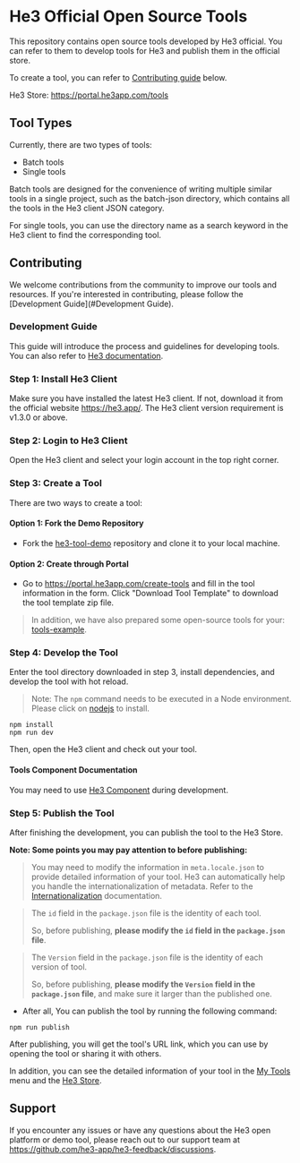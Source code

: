 # He3 Official Open Source Tools

This repository contains open source tools developed by He3 official. You can refer to them to develop tools for He3 and publish them in the official store.

To create a tool, you can refer to [Contributing guide](#Contributing) below.

He3 Store: https://portal.he3app.com/tools

## Tool Types

Currently, there are two types of tools:

- Batch tools
- Single tools

Batch tools are designed for the convenience of writing multiple similar tools in a single project, such as the batch-json directory, which contains all the tools in the He3 client JSON category.

For single tools, you can use the directory name as a search keyword in the He3 client to find the corresponding tool.



## Contributing

We welcome contributions from the community to improve our tools and resources. If you're interested in contributing, please follow the [Development Guide](#Development Guide).



### Development Guide

This guide will introduce the process and guidelines for developing tools. You can also refer to [He3 documentation](https://docs.he3app.com/).



### Step 1: Install He3 Client

Make sure you have installed the latest He3 client. If not, download it from the official website https://he3.app/. The He3 client version requirement is v1.3.0 or above.



### Step 2: Login to He3 Client

Open the He3 client and select your login account in the top right corner.



### Step 3: Create a Tool

There are two ways to create a tool:

#### Option 1: Fork the Demo Repository

- Fork the [he3-tool-demo](https://github.com/he3-app/he3-tool-demo) repository and clone it to your local machine.

#### Option 2: Create through Portal

- Go to https://portal.he3app.com/create-tools and fill in the tool information in the form. Click "Download Tool Template" to download the tool template zip file.

> In addition, we have also prepared some open-source tools for your: [tools-example](https://github.com/he3-app/tools-example).



### Step 4: Develop the Tool

Enter the tool directory downloaded in step 3, install dependencies, and develop the tool with hot reload.

> Note: The `npm` command needs to be executed in a Node environment. Please click on [nodejs](https://nodejs.org) to install.

```shell
npm install
npm run dev
```

Then, open the He3 client and check out your tool.

#### Tools Component Documentation

You may need to use [He3 Component](https://docs.he3app.com/components/Button.html) during development.



### Step 5: Publish the Tool

After finishing the development, you can publish the tool to the He3 Store.



**Note: Some points you may pay attention to before publishing:**

> You may need to modify the information in `meta.locale.json` to provide detailed information of your tool. He3 can automatically help you handle the internationalization of metadata. Refer to the [Internationalization](https://docs.he3app.com/guide/advance/i18n.html) documentation.

> The `id` field in the `package.json` file is the identity of each tool. 
>
> So, before publishing, **please modify the `id` field in the `package.json` file**.

> The `Version` field in the `package.json` file is the identity of each version of tool.
>
> So,  before publishing, **please modify the `Version` field in the `package.json` file**, and make sure it larger than the published one.



- After all, You can publish the tool by running the following command:

```shell
npm run publish
```

After publishing, you will get the tool's URL link, which you can use by opening the tool or sharing it with others.

In addition, you can see the detailed information of your tool in the [My Tools](https://portal.he3app.com/my-tools) menu and the [He3 Store](https://portal.he3app.com/tools).



## Support

If you encounter any issues or have any questions about the He3 open platform or demo tool, please reach out to our support team at https://github.com/he3-app/he3-feedback/discussions.